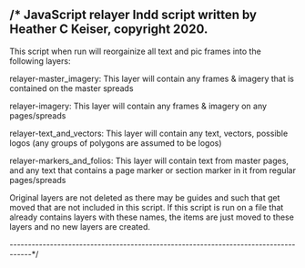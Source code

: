 /* JavaScript relayer Indd script 
written by Heather C Keiser, copyright 2020.
------------------------------------------------------------------

This script when run will reorgainize all text and pic frames into the following layers:

relayer-master_imagery: This layer will contain any frames & imagery that is contained on the master spreads

relayer-imagery: This layer will contain any frames & imagery on any pages/spreads

relayer-text_and_vectors: This layer will contain any text, vectors, possible logos (any groups of polygons are assumed to be logos)

relayer-markers_and_folios: This layer will contain text from master pages, and any text that contains a page marker or section marker in it from regular pages/spreads

Original layers are not deleted as there may be guides and such that get moved that are not included in this script. If this script is run on a file that already contains layers with these names, the items are just moved to these layers and no new layers are created.

------------------------------------------------------------------------------------*/
